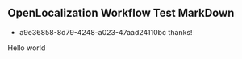 ## OpenLocalization Workflow Test MarkDown
* a9e36858-8d79-4248-a023-47aad24110bc 
thanks!

Hello world